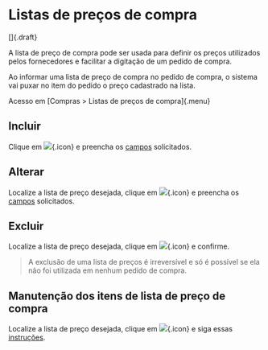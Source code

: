 # Listas de preços de compra

[]{.draft}

A lista de preço de compra pode ser usada para definir os preços utilizados pelos fornecedores e facilitar a digitação de um pedido de compra.

Ao informar uma lista de preço de compra no pedido de compra, o sistema vai puxar no item do pedido o preço cadastrado na lista.

Acesso em [Compras > Listas de preços de compra]{.menu}

## Incluir

 Clique em ![](https://static.zenerp.app.br/icons/action-create.svg){.icon} e preencha os [campos](priceList-edit) solicitados.


## Alterar

Localize a lista de preço desejada, clique em ![](https://static.zenerp.app.br/icons/action-update.svg){.icon} e preencha os [campos](priceList-edit) solicitados.

## Excluir

Localize a lista de preço desejada, clique em ![](https://static.zenerp.app.br/icons/action-delete.svg){.icon} e confirme.

>A exclusão de uma lista de preços é irreversível e só é possível se ela não foi utilizada em nenhum pedido de compra.

## Manutenção dos itens de lista de preço de compra

Localize a lista de preço desejada, clique em ![](https://static.zenerp.app.br/icons/action-child.svg){.icon} e siga essas [instruções](priceListItem).

